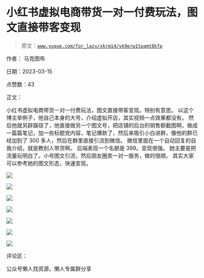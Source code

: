 # 小红书虚拟电商带货一对一付费玩法，图文直接带客变现

> 原文：[`www.yuque.com/for_lazy/xkrm14/yk9erw1tpqmt8kfp`](https://www.yuque.com/for_lazy/xkrm14/yk9erw1tpqmt8kfp)



作者： 马克图布



日期：2023-03-15



点赞数：43



正文：



小红书虚拟电商带货一对一付费玩法，图文直接带客变现。特别有意思。 以这个博主举例子，他自己本身的大号，介绍虚拟开店，其实视频一点效果都没有。 然后他就另辟蹊径了，他直接做另一个图文号，把店铺的后台的销售额截图啊，做成一篇篇笔记，加一些标题党内容，笔记爆款了，然后来吸引小白进群，像他的群已经加到了 300 多人，然后在群里直接引流到微信。 微信里面在一个自动回复的自我介绍，就是教别人带货啊。 后端表现一个名额是 399。变现很强。 她主要是把流量玩明白了。小号图文引流，然后朋友圈卖一对一服务，做的很顺。 其实大家可以参考她的图文形态，快速变现。



![](img/9899bd13b936b10778bdb6a9557a08a3.png)  

![](img/855bd9aef61152efa730ff526405198f.png)



![](img/c0d4659f708a7a25eb35105166111772.png)  

![](img/2f86bed6111787b51a070b393a087fd4.png)  

![](img/387cc727b3921e5ad446faf70bd034da.png)  

![](img/6d543c1a9db95d968452d5146678b4b2.png)  

![](img/4ca84c25925070a3170efd2a30ab9e3d.png)  

评论区：



公众号懒人找资源，懒人专属群分享

</ne-p></ne-p></ne-p></ne-p></ne-p></ne-p>